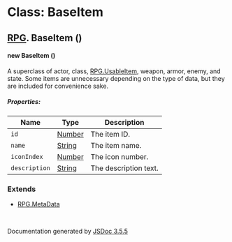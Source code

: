# Class: BaseItem

## [RPG](RPG.md).  BaseItem ()

#### new BaseItem ()

A superclass of actor, class, [RPG.UsableItem](RPG.UsableItem.md), weapon, armor, enemy, and state. Some items are unnecessary depending on the type of data, but they are included for convenience sake.

##### Properties:

| Name | Type | Description |
| --- | --- | --- |
| `id` | [Number](Number.md) | The item ID. |
| `name` | [String](String.md) | The item name. |
| `iconIndex` | [Number](Number.md) | The icon number. |
| `description` | [String](String.md) | The description text. |

<dl>
</dl>

### Extends

* [RPG.MetaData](RPG.MetaData.md)

 <br>

  Documentation generated by [JSDoc 3.5.5](https://github.com/jsdoc3/jsdoc)
